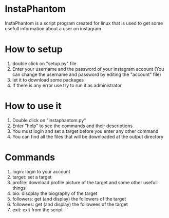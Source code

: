 # InstaPhantom
InstaPhantom is a script program created for linux that is used to get some usefull information about a user on instagram

# How to setup
1) double click on "setup.py" file
2) Enter your username and the password of your instagram account (You can change the username and password by editing the "account" file)
3) let it to download some packages
4) If there is any error use try to run it as administrator

# How to use it
1) Double click on "instaphantom.py"
2) Enter "help" to see the commands and their descriptions
3) You must login and set a target before you enter any other command
4) You can find all the files that will be downloaded at the output directory 

# Commands
1) login: login to your account
2) target: set a target
3) profile: download profile picture of the target and some other usefull things
4) bio: discplay the biography of the target
5) followers: get (and display) the followers of the target
6) followees: get (and display) the followees of the target
7) exit: exit from the script

